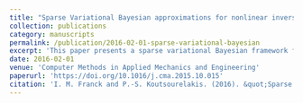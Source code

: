 ```yaml
---
title: "Sparse Variational Bayesian approximations for nonlinear inverse problems: Applications in nonlinear elastography"
collection: publications
category: manuscripts
permalink: /publication/2016-02-01-sparse-variational-bayesian
excerpt: 'This paper presents a sparse variational Bayesian framework for solving nonlinear inverse problems with applications in elastography. The method leverages variational approximations to efficiently handle complex posterior distributions while maintaining computational feasibility. The proposed approach is demonstrated on nonlinear elastography problems, showcasing its ability to infer mechanical properties of soft tissues with reduced computational cost and improved accuracy compared to traditional Bayesian inference methods.'
date: 2016-02-01
venue: 'Computer Methods in Applied Mechanics and Engineering'
paperurl: 'https://doi.org/10.1016/j.cma.2015.10.015'
citation: 'I. M. Franck and P.-S. Koutsourelakis. (2016). &quot;Sparse Variational Bayesian approximations for nonlinear inverse problems: Applications in nonlinear elastography.&quot; <i>Computer Methods in Applied Mechanics and Engineering</i>, 299, 215-244.'
---
```

